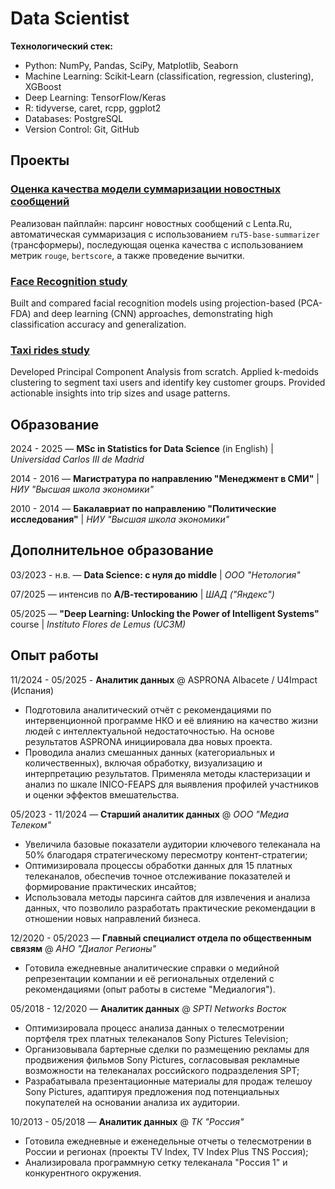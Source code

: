 # Data Scientist

**Технологический стек:**
- Python: NumPy, Pandas, SciPy, Matplotlib, Seaborn
- Machine Learning: Scikit‑Learn (classification, regression, clustering), XGBoost
- Deep Learning: TensorFlow/Keras
- R: tidyverse, caret, rcpp, ggplot2
- Databases: PostgreSQL
- Version Control: Git, GitHub

## Проекты

### [Оценка качества модели суммаризации новостных сообщений](https://github.com/karakumka/portfolio/tree/main/Project2)

Реализован пайплайн: парсинг новостных сообщений с Lenta.Ru, автоматическая суммаризация с использованием `ruT5-base-summarizer` (трансформеры), последующая оценка качества с использованием метрик `rouge`, `bertscore`, а также проведение вычитки.

### [Face Recognition study](https://github.com/karakumka/portfolio/tree/main/Project3)

Built and compared facial recognition models using projection-based (PCA-FDA) and deep learning (CNN) approaches, demonstrating high classification accuracy and generalization.

### [Taxi rides study](https://github.com/karakumka/portfolio/tree/main/Project1)

Developed Principal Component Analysis from scratch. Applied k-medoids clustering to segment taxi users and identify key customer groups. Provided actionable insights into trip sizes and usage patterns.

## Образование

2024 - 2025 — **MSc in Statistics for Data Science** (in English) | *Universidad Carlos III de Madrid*

2014 - 2016 — **Магистратура по направлению "Менеджмент в СМИ"** | *НИУ "Высшая школа экономики"*

2010 - 2014 — **Бакалавриат по направлению "Политические исследования"** | *НИУ "Высшая школа экономики"*

## Дополнительное образование

03/2023 - н.в. — **Data Science: с нуля до middle** | *ООО "Нетология"*

07/2025 — интенсив по **А/В‑тестированию** | *ШАД ("Яндекс")*

05/2025 — **"Deep Learning: Unlocking the Power of Intelligent Systems"** course | *Instituto Flores de Lemus (UC3M)*

## Опыт работы

11/2024 - 05/2025 - **Аналитик данных** @ ASPRONA Albacete / U4Impact (Испания)
- Подготовила аналитический отчёт с рекомендациями по интервенционной программе НКО и её влиянию на качество жизни людей с интеллектуальной недостаточностью. На основе результатов ASPRONA инициировала два новых проекта.
- Проводила анализ смешанных данных (категориальных и количественных), включая обработку, визуализацию и интерпретацию результатов. Применяла методы кластеризации и анализ по шкале INICO-FEAPS для выявления профилей участников и оценки эффектов вмешательства.

05/2023 - 11/2024 — **Старший аналитик данных** @ *ООО "Медиа Телеком"*
- Увеличила базовые показатели аудитории ключевого телеканала на 50% благодаря стратегическому пересмотру контент-стратегии;
- Оптимизировала процессы обработки данных для 15 платных телеканалов, обеспечив точное отслеживание показателей и формирование практических инсайтов;
- Использовала методы парсинга сайтов для извлечения и анализа данных, что позволило разработать практические рекомендации в отношении новых направлений бизнеса.

12/2020 - 05/2023 — **Главный специалист отдела по общественным связям** @ *АНО "Диалог Регионы"*
- Готовила ежедневные аналитические справки о медийной репрезентации компании и её региональных отделений с рекомендациями (опыт работы в системе "Медиалогия").

05/2018 - 12/2020 — **Аналитик данных** @ *SPTI Networks Восток*
- Оптимизировала процесс анализа данных о телесмотрении портфеля трех платных телеканалов Sony Pictures Television;
- Организовывала бартерные сделки по размещению рекламы для продвижения фильмов Sony Pictures, согласовывая рекламные возможности на телеканалах российского подразделения SPT;
- Разрабатывала презентационные материалы для продаж телешоу Sony Pictures, адаптируя предложения под потенциальных покупателей на основании анализа их аудитории.

10/2013 - 05/2018 — **Аналитик данных** @ *ТК "Россия"*
- Готовила ежедневные и еженедельные отчеты о телесмотрении в России и регионах (проекты TV Index, TV Index Plus TNS Россия);
- Анализировала программную сетку телеканала "Россия 1" и конкурентного окружения.
